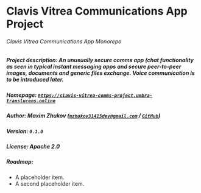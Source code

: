 # Clavis Vitrea Communications App Project
###### Clavis Vitrea Communications App Monorepo
##### Project description: *An unusually secure comms app (chat functionality as seen in typical instant messaging apps and secure peer-to-peer images, documents and generic files exchange. Voice communication is to be introduced later.*
##### Homepage: *[`https://clavis-vitrea-comms-project.umbra-translucens.online`](https://clavis-vitrea-comms-project.umbra-translucens.online)*
##### Author: *Maxim Zhukov ([`mzhukov31415dev@gmail.com`](mailto:mzhukov31415dev@gmail.com) / [`GitHub`](https://github.com/mzhukov1973))*
##### Version: *`0.1.0`*
##### License: *Apache 2.0*
##### Roadmap:
 - A placeholder item.
 - A second placeholder item.
